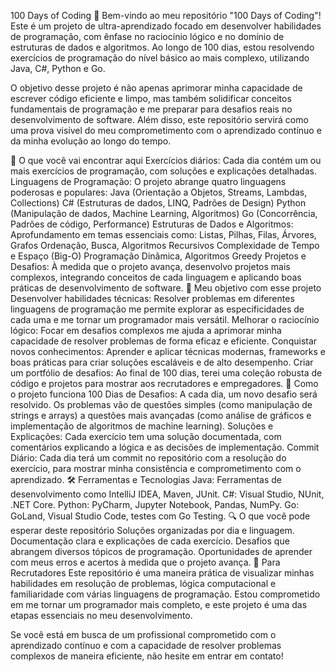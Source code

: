100 Days of Coding 🚀
Bem-vindo ao meu repositório "100 Days of Coding"! Este é um projeto de ultra-aprendizado focado em desenvolver habilidades de programação, com ênfase no raciocínio lógico e no domínio de estruturas de dados e algoritmos. Ao longo de 100 dias, estou resolvendo exercícios de programação do nível básico ao mais complexo, utilizando Java, C#, Python e Go.

O objetivo desse projeto é não apenas aprimorar minha capacidade de escrever código eficiente e limpo, mas também solidificar conceitos fundamentais de programação e me preparar para desafios reais no desenvolvimento de software. Além disso, este repositório servirá como uma prova visível do meu comprometimento com o aprendizado contínuo e da minha evolução ao longo do tempo.

🚀 O que você vai encontrar aqui
Exercícios diários: Cada dia contém um ou mais exercícios de programação, com soluções e explicações detalhadas.
Linguagens de Programação: O projeto abrange quatro linguagens poderosas e populares:
Java (Orientação a Objetos, Streams, Lambdas, Collections)
C# (Estruturas de dados, LINQ, Padrões de Design)
Python (Manipulação de dados, Machine Learning, Algoritmos)
Go (Concorrência, Padrões de código, Performance)
Estruturas de Dados e Algoritmos: Aprofundamento em temas essenciais como:
Listas, Pilhas, Filas, Árvores, Grafos
Ordenação, Busca, Algoritmos Recursivos
Complexidade de Tempo e Espaço (Big-O)
Programação Dinâmica, Algoritmos Greedy
Projetos e Desafios: À medida que o projeto avança, desenvolvo projetos mais complexos, integrando conceitos de cada linguagem e aplicando boas práticas de desenvolvimento de software.
🌱 Meu objetivo com esse projeto
Desenvolver habilidades técnicas: Resolver problemas em diferentes linguagens de programação me permite explorar as especificidades de cada uma e me tornar um programador mais versátil.
Melhorar o raciocínio lógico: Focar em desafios complexos me ajuda a aprimorar minha capacidade de resolver problemas de forma eficaz e eficiente.
Conquistar novos conhecimentos: Aprender e aplicar técnicas modernas, frameworks e boas práticas para criar soluções escaláveis e de alto desempenho.
Criar um portfólio de desafios: Ao final de 100 dias, terei uma coleção robusta de código e projetos para mostrar aos recrutadores e empregadores.
📅 Como o projeto funciona
100 Dias de Desafios: A cada dia, um novo desafio será resolvido. Os problemas vão de questões simples (como manipulação de strings e arrays) a questões mais avançadas (como análise de gráficos e implementação de algoritmos de machine learning).
Soluções e Explicações: Cada exercício tem uma solução documentada, com comentários explicando a lógica e as decisões de implementação.
Commit Diário: Cada dia terá um commit no repositório com a resolução do exercício, para mostrar minha consistência e comprometimento com o aprendizado.
🛠️ Ferramentas e Tecnologias
Java: Ferramentas de desenvolvimento como IntelliJ IDEA, Maven, JUnit.
C#: Visual Studio, NUnit, .NET Core.
Python: PyCharm, Jupyter Notebook, Pandas, NumPy.
Go: GoLand, Visual Studio Code, testes com Go Testing.
🔍 O que você pode esperar deste repositório
Soluções organizadas por dia e linguagem.
Documentação clara e explicações de cada exercício.
Desafios que abrangem diversos tópicos de programação.
Oportunidades de aprender com meus erros e acertos à medida que o projeto avança.
🎯 Para Recrutadores
Este repositório é uma maneira prática de visualizar minhas habilidades em resolução de problemas, lógica computacional e familiaridade com várias linguagens de programação. Estou comprometido em me tornar um programador mais completo, e este projeto é uma das etapas essenciais no meu desenvolvimento.

Se você está em busca de um profissional comprometido com o aprendizado contínuo e com a capacidade de resolver problemas complexos de maneira eficiente, não hesite em entrar em contato!
